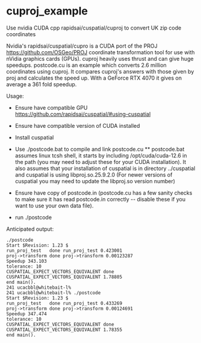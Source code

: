 # cuproj_example
Use nvidia CUDA cpp rapidsai/cuspatial/cuproj to convert UK zip code coordinates

Nvidia's rapidsai/cuspatial/cupro is a CUDA port of the PROJ https://github.com/OSGeo/PROJ 
coordinate transformation tool for use with nVidia graphics cards (GPUs). 
cuproj heavily uses thrust and can give huge speedups.
postcode.cu is an example which converts 2.6 million coordinates using cuproj.
It compares cuproj's answers with those given by proj and calculates the speed up.
With a GeForce RTX 4070 it gives on average a 361 fold speedup.

Usage:
* Ensure have compatible GPU https://github.com/rapidsai/cuspatial/#using-cuspatial
* Ensure have compatible version of CUDA installed
* Install cuspatial

* Use ./postcode.bat to compile and link postcode.cu
** postcode.bat assumes linux tcsh shell, it starts by including /opt/cuda/cuda-12.6 in the path
  (you may need to adjust these for your CUDA installation).
  It also assumes that your installation of cuspatial is in directory ../cuspatial
  and cuspatial is using libproj.so.25.9.2.0
  (For newer versions of cuspatial you may need to update the libproj.so version number)
* Ensure have copy of postcode.in (postcode.cu has a few sanity checks to make sure it has read
postcode.in correctly -- disable these if you want to use your own data file).
* run ./postcode

Anticipated output:

```
./postcode
Start $Revision: 1.23 $
run_proj_test   done run_proj_test 0.423001
proj->transform done proj->transform 0.00123287
Speedup 343.103
tolerance: 10
CUSPATIAL_EXPECT_VECTORS_EQUIVALENT done CUSPATIAL_EXPECT_VECTORS_EQUIVALENT 1.78805
end main().
241 ucacbbl@whitebait-l% 
241 ucacbbl@whitebait-l% ./postcode
Start $Revision: 1.23 $
run_proj_test   done run_proj_test 0.433269
proj->transform done proj->transform 0.00124691
Speedup 347.474
tolerance: 10
CUSPATIAL_EXPECT_VECTORS_EQUIVALENT done CUSPATIAL_EXPECT_VECTORS_EQUIVALENT 1.78355
end main().
```
